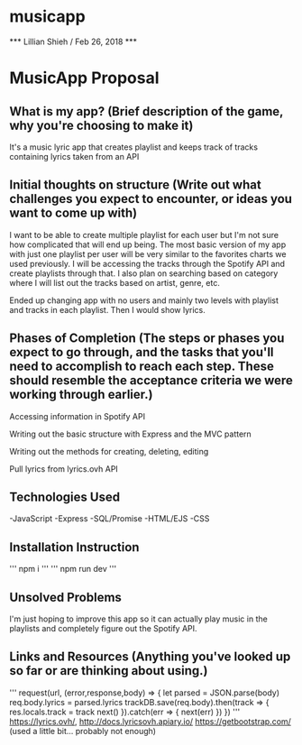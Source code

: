 # musicapp

*** Lillian Shieh / Feb 26, 2018 ***  

# MusicApp Proposal  
## What is my app?  (Brief description of the game, why you're choosing to make it)  
  It's a music lyric app that creates playlist and keeps track of tracks containing lyrics taken from an API

## Initial thoughts on structure  (Write out what challenges you expect to encounter, or ideas you want to come up with)
  I want to be able to create multiple playlist for each user but I'm not sure how complicated that will end up being.  The most basic version of my app with just one playlist per user will be very similar to the favorites charts we used previously.  I will be accessing the tracks through the Spotify API and create playlists through that. I also plan on searching based on category where I will list out the tracks based on artist, genre, etc.  
  
Ended up changing app with no users and mainly two levels with playlist and tracks in each playlist.  Then I would show lyrics.

## Phases of Completion  (The steps or phases you expect to go through, and the tasks that you'll need to accomplish to reach each step. These should resemble the acceptance criteria we were working through earlier.)  
Accessing information in Spotify API

Writing out the basic structure with Express and the MVC pattern

Writing out the methods for creating, deleting, editing

Pull lyrics from lyrics.ovh API

## Technologies Used
-JavaScript
-Express
-SQL/Promise
-HTML/EJS
-CSS

## Installation Instruction
'''
npm i
'''
'''
npm run dev
'''
## Unsolved Problems
I'm just hoping to improve this app so it can actually play music in the playlists and completely figure out the Spotify API.


## Links and Resources  (Anything you've looked up so far or are thinking about using.)
'''
		request(url, (error,response,body) => {
			let parsed = JSON.parse(body)
			req.body.lyrics = parsed.lyrics
			trackDB.save(req.body).then(track => {
				res.locals.track = track
				next()
			}).catch(err => {
				next(err)
			})
		})
'''
https://lyrics.ovh/, http://docs.lyricsovh.apiary.io/
https://getbootstrap.com/ (used a little bit... probably not enough)
